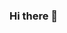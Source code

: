 ### Hi there 👋

<!--
**amadotejada/amadotejada** is a ✨ _special_ ✨ repository because its `README.md` (this file) appears on your GitHub profile.

<br />
<img align="right" alt="GIF" src="https://media.giphy.com/media/13HgwGsXF0aiGY/giphy.gif" />

Here are some ideas to get you started:

- 🔭 I’m currently working on ...
- 🌱 I’m currently learning ...
- 👯 I’m looking to collaborate on ...
- 🤔 I’m looking for help with ...
- 💬 Ask me about ...
- 📫 How to reach me: ...
- 😄 Pronouns: ...
- ⚡ Fun fact: ...
-->
